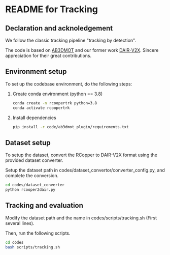 # README for Tracking

## Declaration and acknoledgement
We follow the classic tracking pipeline "tracking by detection".

The code is based on [AB3DMOT](https://github.com/xinshuoweng/AB3DMOT)  and our former work [DAIR-V2X](https://github.com/AIR-THU/DAIR-V2X). Sincere appreciation for their great contributions.


## Environment setup

To set up the codebase environment, do the following steps:

1. Create conda environment (python == 3.8)

    ```bash
    conda create -n rcoopertrk python=3.8
    conda activate rcoopertrk
    ```

2. Install dependencies

    ```bash
    pip install -r code/ab3dmot_plugin/requirements.txt
    ```

## Dataset setup
To setup the dataset, convert the RCopper to DAIR-V2X format using the provided dataset converter.

Setup the dataset path in codes/dataset_convertor/converter_config.py, and complete the conversion.

```bash
cd codes/dataset_converter
python rcooper2dair.py
```

## Tracking and evaluation

Modify the dataset path and the name in codes/scripts/tracking.sh (First several lines).

Then, run the following scripts.

```bash
cd codes
bash scripts/tracking.sh
```


